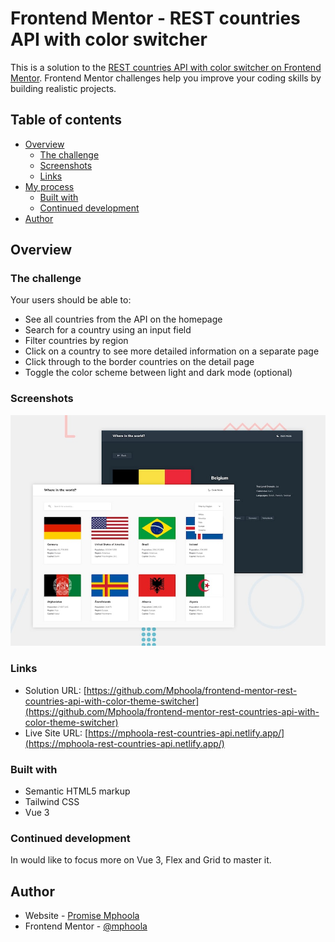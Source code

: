 
# Frontend Mentor - REST countries API with color switcher

This is a solution to the [REST countries API with color switcher on Frontend Mentor](https://www.frontendmentor.io/challenges/rest-countries-api-with-color-theme-switcher-5cacc469fec04111f7b848ca). Frontend Mentor challenges help you improve your coding skills by building realistic projects. 

## Table of contents

- [Overview](#overview)
  - [The challenge](#the-challenge)
  - [Screenshots](#Screenshots)
  - [Links](#links)
- [My process](#my-process)
  - [Built with](#built-with)
  - [Continued development](#continued-development)
- [Author](#author)

## Overview

### The challenge

Your users should be able to:

- See all countries from the API on the homepage
- Search for a country using an input field
- Filter countries by region
- Click on a country to see more detailed information on a separate page
- Click through to the border countries on the detail page
- Toggle the color scheme between light and dark mode (optional)


### Screenshots

![Screenshots](./public/design/desktop-preview.jpg)

### Links

- Solution URL: [https://github.com/Mphoola/frontend-mentor-rest-countries-api-with-color-theme-switcher](https://github.com/Mphoola/frontend-mentor-rest-countries-api-with-color-theme-switcher)
- Live Site URL: [https://mphoola-rest-countries-api.netlify.app/](https://mphoola-rest-countries-api.netlify.app/)


### Built with

- Semantic HTML5 markup
- Tailwind CSS
- Vue 3


### Continued development

In would like to focus more on Vue 3, Flex and Grid to master it. 

## Author

- Website - [Promise Mphoola](https://www.promise.hackbits.tech)
- Frontend Mentor - [@mphoola](https://www.frontendmentor.io/profile/Mphoola)

